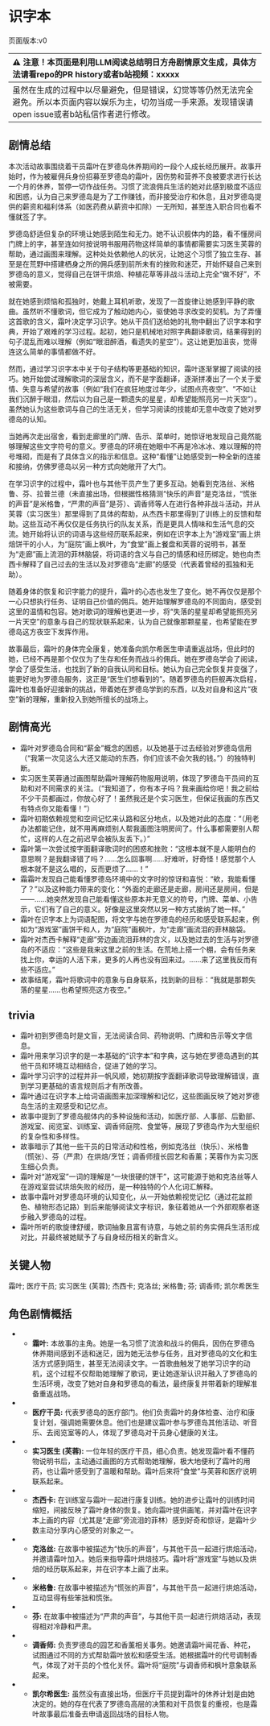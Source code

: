# 识字本
页面版本:v0
 

| :warning: 注意！本页面是利用LLM阅读总结明日方舟剧情原文生成，具体方法请看repo的PR history或者b站视频：xxxxx           |
|:----------------------------|
| 虽然在生成的过程中以尽量避免，但是错误，幻觉等等仍然无法完全避免。所以本页面内容以娱乐为主，切勿当成一手来源。发现错误请open issue或者b站私信作者进行修改。|



## 剧情总结
本次活动故事围绕着干员霜叶在罗德岛休养期间的一段个人成长经历展开。故事开始时，作为被雇佣兵身份招募至罗德岛的霜叶，因伤势和营养不良被要求进行长达一个月的休养，暂停一切作战任务。习惯了流浪佣兵生活的她对此感到极度不适应和困惑，认为自己来罗德岛是为了工作赚钱，而非接受治疗和休息，且对罗德岛提供的薪资和福利体系（如医药费从薪资中扣除）一无所知，甚至连入职合同也看不懂就签了字。

罗德岛舒适但复杂的环境让她感到陌生和无力。她不认识舰体内的路，看不懂房间门牌上的字，甚至连如何按说明书服用药物这样简单的事情都需要实习医生芙蓉的帮助，通过画图来理解。这种处处依赖他人的状况，让她这个习惯了独立生存、甚至是在荒野中搭建栖身之所的佣兵感到前所未有的挫败和迷茫，开始怀疑自己来到罗德岛的意义，觉得自己在饼干烘焙、种植花草等非战斗活动上完全“做不好”，不被需要。

就在她感到烦恼和孤独时，她戴上耳机听歌，发现了一首旋律让她感到平静的歌曲。虽然听不懂歌词，但它成为了触动她内心，驱使她寻求改变的契机。为了弄懂这首歌的含义，霜叶决定学习识字。她从干员们送给她的礼物中翻出了识字本和字典，开始了艰难的学习过程。起初，她只是机械地对照字典翻译歌词，结果得到的句子混乱而难以理解（例如“眼泪醉酒，看遗失的星空”）。这让她更加沮丧，觉得连这么简单的事情都做不好。

然而，通过学习识字本中关于句子结构等更基础的知识，霜叶逐渐掌握了阅读的技巧。她开始尝试理解歌词的深层含义，而不是字面翻译，逐渐拼凑出了一个关于爱情、失意与希望的故事（例如“我们在疯狂地度过年少，试图点亮夜空”、“不如让我们沉醉于眼泪，然后以为自己是一颗遗失的星星，却希望能照亮另一片天空”）。虽然她认为这些歌词与自己的生活无关，但学习阅读的技能却无意中改变了她对罗德岛的认知。

当她再次走出宿舍，看到走廊里的门牌、告示、菜单时，她惊讶地发现自己竟然能够理解这些文字符号的意义。罗德岛的环境在她眼中不再是冷冰冰、难以理解的符号堆砌，而是有了具体含义的指示和信息。这种“看懂”让她感受到一种全新的连接和接纳，仿佛罗德岛以另一种方式向她敞开了大门。

在学习识字的过程中，霜叶也与其他干员产生了更多互动。她看到克洛丝、米格鲁、芬、拉普兰德（未直接出场，但根据性格猜测“快乐的声音”是克洛丝，“慌张的声音”是米格鲁，“严肃的声音”是芬）、调香师等人在进行各种非战斗活动，并从芙蓉（实习医生）那里得到了具体的帮助，从杰西卡那里得到了训练上的反馈和帮助。这些互动不再仅仅是任务执行的队友关系，而是更具人情味和生活气息的交流。她开始将认识的词语与这些经历联系起来，例如在识字本上为“游戏室”画上烘焙饼干的小人，为“庭院”画上枫叶，为“食堂”画上餐盘和芙蓉的说明书，甚至为“走廊”画上流泪的菲林脑袋，将词语的含义与自己的情感和经历绑定。她也向杰西卡解释了自己过去的生活以及对罗德岛“走廊”的感受（代表着曾经的孤独和无助）。

随着身体的恢复和识字能力的提升，霜叶的心态也发生了变化。她不再仅仅是那个一心只想执行任务、证明自己价值的佣兵。她开始理解罗德岛的不同面向，感受到这里的温情和包容。她对歌词的理解也更进一步，将“失落的星星却希望能照亮另一片天空”的意象与自己的现状联系起来，认为自己就像那颗星星，也希望能在罗德岛这方夜空下发挥作用。

故事最后，霜叶的身体完全康复，她准备向凯尔希医生申请重返战场，但此时的她，已经不再是那个仅仅为了生存和任务而战斗的佣兵。她在罗德岛学会了阅读，学会了感受生活，也找到了新的自我认同和目标。她认为自己完全恢复并变强了，能更好地为罗德岛服务，这正是“医生们想看到的”。随着罗德岛的巨舰再次启程，霜叶也准备好迎接新的挑战，带着她在罗德岛学到的东西，以及对自身和这片“夜空”新的理解，重新投入到她所擅长的战场上。
## 剧情高光
*   霜叶对罗德岛合同和“薪金”概念的困惑，以及她基于过去经验对罗德岛信用（“我第一次见这么大还又能动的东西，你们应该不会欠我的钱。”）的独特判断。
*   实习医生芙蓉通过画图帮助霜叶理解药物服用说明，体现了罗德岛干员间的互助和对不同需求的关注。（“我知道了，你有本子吗？我来画给你吧！我之前给不少干员都画过，你放心好了！虽然我还是个实习医生，但保证我画的东西又有特点你又能看懂！”）
*   霜叶初期依赖视觉和空间记忆来认路和区分地点，以及她对此的态度：“（用老办法都能记住，就不用再麻烦别人帮我画图注明房间了。什么事都需要别人帮忙，这样的人在之前迟早会被队友丢下。）”
*   霜叶第一次尝试按字面翻译歌词时的困惑和挫败：“这根本就不是人能明白的意思啊？是我翻译错了吗？......怎么回事啊......好难听，好奇怪！感觉那个人根本就不是这么唱的，反而更烦了......！”
*   霜霜叶发现自己能看懂罗德岛环境中的文字时的惊讶和喜悦：“欸，我能看懂了？”以及这种能力带来的变化：“外面的走廊还是走廊，房间还是房间，但是——......她突然发现自己能看懂这些原本并无意义的符号，门牌、菜单、小告示，它们有了自己的意义。好像是这里突然以另一种方式接纳了她一样。”
*   霜叶在识字本上为词语配图，将文字与她在罗德岛的经历和感受联系起来，例如为“游戏室”画饼干和人，为“庭院”画枫叶，为“走廊”画流泪的菲林脑袋。
*   霜叶对杰西卡解释“走廊”旁边画流泪菲林的含义，以及她过去的生活与对罗德岛的不适应：“这些是我来这里之前的生活。在荒地上搭一个棚，会有任务来找上你，幸运的人活下来，更多的人再也没有回来过。......来了这里我反而有些不适应。”
*   故事结尾，霜叶将歌词中的意象与自身联系，找到新的目标：“我就是那颗失落的星星......也希望照亮这方夜空。”
## trivia
*   霜叶初到罗德岛时是文盲，无法阅读合同、药物说明、门牌和告示等文字信息。
*   霜叶用来学习识字的是一本基础的“识字本”和字典，这与她在罗德岛遇到的其他干员和环境互动相结合，促进了她的学习。
*   霜叶学习识字的过程并非一帆风顺，她初期按字面翻译歌词导致理解错误，直到学习更基础的语言规则后才有所改善。
*   霜叶通过在识字本上给词语画图来加深理解和记忆，这些图画反映了她对罗德岛生活的主观感受和记忆点。
*   故事中提到了罗德岛舰体内的多种设施和活动，如医疗部、人事部、后勤部、游戏室、阅览室、训练室、调香师庭院、食堂等，展现了罗德岛作为大型组织的复杂性和多样性。
*   故事暗示了其他一些干员的日常活动和性格，例如克洛丝（快乐）、米格鲁（慌张）、芬（严肃）在烘焙/烹饪；调香师擅长园艺和香薰；芙蓉作为实习医生细心负责。
*   霜叶对“游戏室”一词的理解是“一块很硬的饼干”，这可能源于她和克洛丝等人在游戏室尝试烘焙失败的经历，是一种独特的个人化词汇解释。
*   故事中霜叶对罗德岛环境的认知变化，从一开始依赖视觉记忆（通过花盆颜色、植物形态记路）到后来能够阅读文字标识，象征着她从一个外部观察者逐步融入罗德岛的过程。
*   霜叶所听的歌旋律舒缓，歌词抽象且富有诗意，与她之前的务实佣兵生活形成对比，并最终被她赋予了与自身经历相关的新含义。
## 关键人物
霜叶; 医疗干员; 实习医生 (芙蓉); 杰西卡; 克洛丝; 米格鲁; 芬; 调香师; 凯尔希医生
## 角色剧情概括
-   *   **霜叶:** 本故事的主角。她是一名习惯了流浪和战斗的佣兵，因伤在罗德岛休养期间感到不适和迷茫，因为她无法参与任务，且对罗德岛的文化和生活方式感到陌生，甚至无法阅读文字。一首歌曲触发了她学习识字的动机，这个过程不仅帮助她理解了歌词，更让她逐渐认识并融入了罗德岛的生活环境，改变了她对自身和罗德岛的看法，最终康复并带着新的理解准备重返战场。
-   *   **医疗干员:** 代表罗德岛的医疗部门。他们负责霜叶的身体检查、治疗和康复计划，强调她需要休息。他们也是建议霜叶参与罗德岛其他活动、听音乐、去阅览室等的人，体现了罗德岛对干员身心健康的关注。
-   *   **实习医生 (芙蓉):** 一位年轻的医疗干员，细心负责。她发现霜叶看不懂药物说明书后，主动通过画图的方式帮助她理解，极大地便利了霜叶的用药，也让霜叶感受到了温暖和帮助。霜叶后来将“食堂”与芙蓉和医疗说明联系起来。
-   *   **杰西卡:** 在训练室与霜叶一起进行康复训练。她的进步让霜叶的训练时间缩短，间接反映了霜叶身体的恢复。她向霜叶提供画笔，并对霜叶在识字本上画的内容（尤其是“走廊”旁流泪的菲林）感到好奇和惊讶，是霜叶少数主动分享内心感受的对象之一。
-   *   **克洛丝:** 在故事中被描述为“快乐的声音”，与其他干员一起进行烘焙活动，并邀请霜叶加入。她后来指导霜叶烘焙技巧。霜叶将“游戏室”与她以及烘焙的经历联系起来，并在识字本上画了出来。
-   *   **米格鲁:** 在故事中被描述为“慌张的声音”，与其他干员一起进行烘焙活动，互动显得有些笨拙和慌张。
-   *   **芬:** 在故事中被描述为“严肃的声音”，与其他干员一起进行烘焙活动，表现得相对冷静和严肃。
-   *   **调香师:** 负责罗德岛的园艺和香薰相关事务。她邀请霜叶闻花香、种花，试图通过不同的方式帮助霜叶放松和感受生活。她根据霜叶的代号调制香气，体现了对干员的个性化关怀。霜叶将“庭院”与调香师和枫叶意象联系起来。
-   *   **凯尔希医生:** 虽然没有直接出场，但医疗干员提到霜叶的休养计划是由她决定的。她的存在代表了罗德岛高层的决策和对干员恢复的重视，也是霜叶故事最后准备去申请返回战场的目标人物。